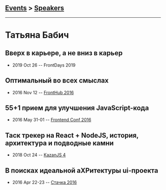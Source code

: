 ## [Events](../README.md) > [Speakers](../speakers.md)
---

# Татьяна Бабич

## Вверх в карьере, а не вниз в карьер
- 2019 Oct 26 -- FrontDays 2019    
## Оптимальный во всех смыслах
- 2016 Nov 12 -- [FrontHub 2016](https://www.youtube.com/watch?v=eMeKnPOIxEM)    
## 55+1 прием для улучшения JavaScript-кода
- 2016 May 31-01 -- [Frontend Conf 2016](https://www.youtube.com/watch?v=jSDS4fTNxLo)    
## Таск трекер на React + NodeJS, история, архитектура и подводные камни
- 2018 Oct 24 -- [KazanJS 4](https://www.youtube.com/watch?v=09PfTLC7yus)    
## В поисках идеальной аХРитектуры ui-проекта
- 2016 Apr 22-23 -- [Стачка 2016](https://www.youtube.com/watch?v=bKu4RnbsTPM)    
